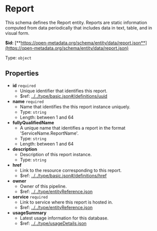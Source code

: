 # Report

This schema defines the Report entity. Reports are static information computed from data periodically that includes data in text, table, and in visual form.

**$id:** [**https://open-metadata.org/schema/entity/data/report.json**](https://open-metadata.org/schema/entity/data/report.json)

Type: `object`

## Properties

* **id** `required`
  * Unique identifier that identifies this report.
  * $ref: [../../type/basic.json\#/definitions/uuid](../types/basic.md#types-definitions-in-this-schema)
* **name** `required`
  * Name that identifies the this report instance uniquely.
  * Type: `string`
  * Length: between 1 and 64
* **fullyQualifiedName**
  * A unique name that identifies a report in the format 'ServiceName.ReportName'.
  * Type: `string`
  * Length: between 1 and 64
* **description**
  * Description of this report instance.
  * Type: `string`
* **href**
  * Link to the resource corresponding to this report.
  * $ref: [../../type/basic.json\#/definitions/href](../types/basic.md#types-definitions-in-this-schema)
* **owner**
  * Owner of this pipeline.
  * $ref: [../../type/entityReference.json](../types/entity-reference.md)
* **service** `required`
  * Link to service where this report is hosted in.
  * $ref: [../../type/entityReference.json](../types/entity-reference.md)
* **usageSummary**
  * Latest usage information for this database.
  * $ref: [../../type/usageDetails.json](../types/usage-details.md)

